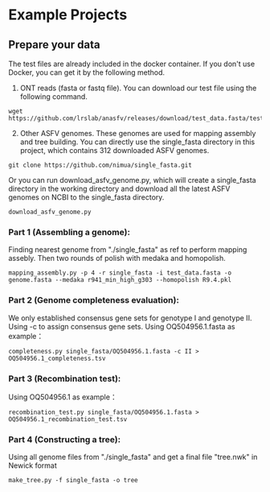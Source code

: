 # Example Projects
## Prepare your data
The test files are already included in the docker container. If you don't use Docker, you can get it by the following method.
1. ONT reads (fasta or fastq file). You can download our test file using the following command.
```
wget https://github.com/lrslab/anasfv/releases/download/test_data.fasta/test_data.fasta
```
2. Other ASFV genomes. These genomes are used for mapping assembly and tree building. You can directly use the single_fasta directory in this project, which contains 312 downloaded ASFV genomes.
```
git clone https://github.com/nimua/single_fasta.git
```
Or you can run download_asfv_genome.py, which will create a single_fasta directory in the working directory and download all the latest ASFV genomes on NCBI to the single_fasta directory.
```
download_asfv_genome.py
```

### Part 1 (Assembling a genome):
Finding nearest genome from "./single_fasta" as ref to perform mapping assebly. Then two rounds of polish with medaka and homopolish.
```
mapping_assembly.py -p 4 -r single_fasta -i test_data.fasta -o genome.fasta --medaka r941_min_high_g303 --homopolish R9.4.pkl 
```
### Part 2 (Genome completeness evaluation):
We only established consensus gene sets for genotype I and genotype II. Using -c to assign consensus gene sets.
Using OQ504956.1.fasta as example：
```
completeness.py single_fasta/OQ504956.1.fasta -c II > OQ504956.1_completeness.tsv
```
### Part 3 (Recombination test):
Using OQ504956.1 as example：
```
recombination_test.py single_fasta/OQ504956.1.fasta > OQ504956.1_recombination_test.tsv
```
### Part 4 (Constructing a tree):
Using all genome files from "./single_fasta" and get a final file "tree.nwk" in Newick format
```
make_tree.py -f single_fasta -o tree
```
